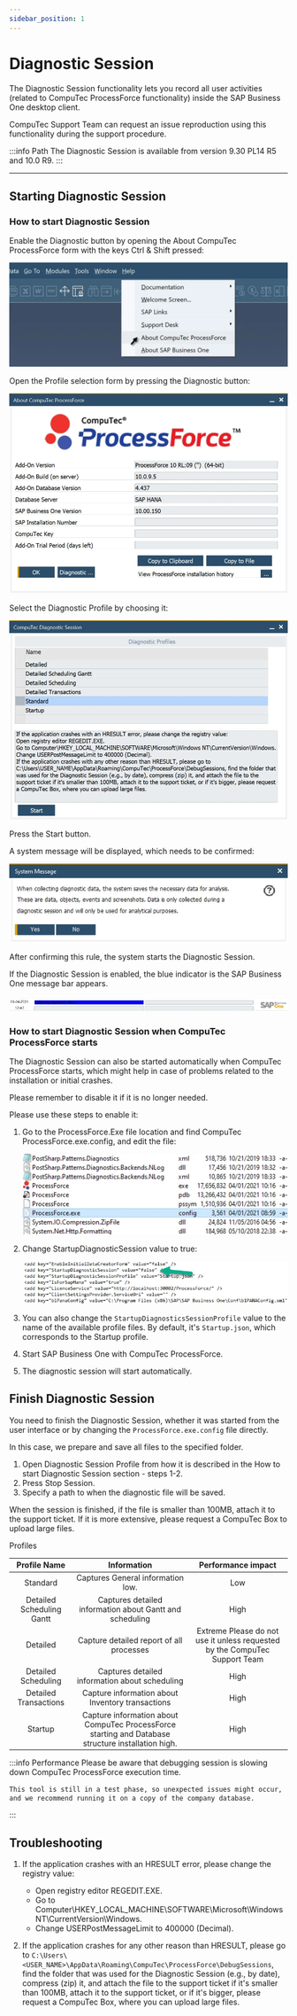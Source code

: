 ```yaml
---
sidebar_position: 1
---
```


# Diagnostic Session

The Diagnostic Session functionality lets you record all user activities (related to CompuTec ProcessForce functionality) inside the SAP Business One desktop client.

CompuTec Support Team can request an issue reproduction using this functionality during the support procedure.

:::info Path
    The Diagnostic Session is available from version 9.30 PL14 R5 and 10.0 R9.
:::

---

## Starting Diagnostic Session

### How to start Diagnostic Session

Enable the Diagnostic button by opening the About CompuTec ProcessForce form with the keys Ctrl & Shift pressed:

![Top Menu Help](./media/diagnostic-session/top-menu-help.webp)

Open the Profile selection form by pressing the Diagnostic button:

![About ProcessForce](./media/diagnostic-session/about-computec-processforce.webp)

Select the Diagnostic Profile by choosing it:

![Diagnostic Session Profile](./media/diagnostic-session/diagnostic-session-profile.webp)

Press the Start button.

A system message will be displayed, which needs to be confirmed:

![System message](./media/diagnostic-session/system-message.webp)

After confirming this rule, the system starts the Diagnostic Session.

If the Diagnostic Session is enabled, the blue indicator is the SAP Business One message bar appears.

![Message Bar](./media/diagnostic-session/message-bar.webp)

### How to start Diagnostic Session when CompuTec ProcessForce starts

The Diagnostic Session can also be started automatically when CompuTec ProcessForce starts, which might help in case of problems related to the installation or initial crashes.

Please remember to disable it if it is no longer needed.

Please use these steps to enable it:

1. Go to the ProcessForce.Exe file location and find CompuTec ProcessForce.exe.config, and edit the file:

    ![ProcessForce Folder](./media/diagnostic-session/processforce-folder.webp)
2. Change StartupDiagnosticSession value to true:

    ![ProcessForce exe](./media/diagnostic-session/processforce-exe-config.webp)
3. You can also change the `StartupDiagnosticsSessionProfile` value to the name of the available profile files. By default, it's `Startup.json`, which corresponds to the Startup profile.
4. Start SAP Business One with CompuTec ProcessForce.
5. The diagnostic session will start automatically.

## Finish Diagnostic Session

You need to finish the Diagnostic Session, whether it was started from the user interface or by changing the `ProcessForce.exe.config` file directly.

In this case, we prepare and save all files to the specified folder.

1. Open Diagnostic Session Profile from how it is described in the How to start Diagnostic Session section - steps 1-2.
2. Press Stop Session.
3. Specify a path to when the diagnostic file will be saved.

When the session is finished, if the file is smaller than 100MB, attach it to the support ticket. If it is more extensive, please request a CompuTec Box to upload large files.

Profiles

|       Profile Name        |                                   Information                                   |                             Performance impact                             |
| :-----------------------: | :-----------------------------------------------------------------------------: | :------------------------------------------------------------------------: |
|         Standard          |                        Captures General information low.                        |                                    Low                                     |
| Detailed Scheduling Gantt |            Captures detailed information about Gantt and scheduling             |                                    High                                    |
|         Detailed          |                    Capture detailed report of all processes                     | Extreme Please do not use it unless requested by the CompuTec Support Team |
|    Detailed Scheduling    |                 Captures detailed information about scheduling                  |                                    High                                    |
|   Detailed Transactions   |                Capture information about Inventory transactions                 |                                    High                                    |
|          Startup          | Capture information about CompuTec ProcessForce starting and Database structure installation high. |                                    High                                    |

:::info Performance
    Please be aware that debugging session is slowing down CompuTec ProcessForce execution time.

    This tool is still in a test phase, so unexpected issues might occur, and we recommend running it on a copy of the company database.
:::

## Troubleshooting

1. If the application crashes with an HRESULT error, please change the registry value:

    - Open registry editor REGEDIT.EXE.
    - Go to Computer\HKEY_LOCAL_MACHINE\SOFTWARE\Microsoft\Windows NT\CurrentVersion\Windows.
    - Change USERPostMessageLimit to 400000 (Decimal).
2. If the application crashes for any other reason than HRESULT, please go to `C:\Users\<USER_NAME>\AppData\Roaming\CompuTec\ProcessForce\DebugSessions`, find the folder that was used for the Diagnostic Session (e.g., by date), compress (zip) it, and attach the file to the support ticket if it's smaller than 100MB, attach it to the support ticket, or if it's bigger, please request a CompuTec Box, where you can upload large files.

